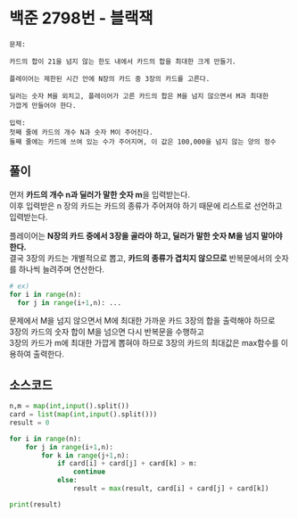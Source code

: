 # 백준 2798번 - 블랙잭
```
문제:

카드의 합이 21을 넘지 않는 한도 내에서 카드의 합을 최대한 크게 만들기.

플레이어는 제한된 시간 안에 N장의 카드 중 3장의 카드를 고른다.

딜러는 숫자 M을 외치고, 플레이어가 고른 카드의 합은 M을 넘지 않으면서 M과 최대한
가깝게 만들어야 한다.

입력:
첫째 줄에 카드의 개수 N과 숫자 M이 주어진다.
둘째 줄에는 카드에 쓰여 있는 수가 주어지며, 이 값은 100,000을 넘지 않는 양의 정수
```

## 풀이  
먼저 **카드의 개수 n과 딜러가 말한 숫자 m**을 입력받는다.   
이후 입력받은 n 장의 카드는 카드의 종류가 주어져야 하기 때문에 리스트로 선언하고 입력받는다.

플레이어는 **N장의 카드 중에서 3장을 골라야 하고, 딜러가 말한 숫자 M을 넘지 말아야 한다.**   
결국 3장의 카드는 개별적으로 뽑고, **카드의 종류가 겹치지 않으므로** 반복문에서의 숫자를 하나씩 늘려주며 연산한다.   
```python
# ex) 
for i in range(n):
  for j in range(i+1,n): ...
```

문제에서 M을 넘지 않으면서 M에 최대한 가까운 카드 3장의 합을 출력해야 하므로   
3장의 카드의 숫자 합이 M을 넘으면 다시 반복문을 수행하고   
3장의 카드가 m에 최대한 가깝게 뽑혀야 하므로 3장의 카드의 최대값은 max함수를 이용하여 출력한다.


## 소스코드
```python
n,m = map(int,input().split())
card = list(map(int,input().split()))
result = 0

for i in range(n):
    for j in range(i+1,n):
        for k in range(j+1,n):
            if card[i] + card[j] + card[k] > m:
                continue
            else:
                result = max(result, card[i] + card[j] + card[k])

print(result)
```
